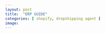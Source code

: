 ```yaml
---
layout: post
title:  "ERP GUIDE"
categories: [ shopify, dropshipping agent ]
image: 
---
```



<!--stackedit_data:
eyJoaXN0b3J5IjpbLTEyMjAxODQ2NTJdfQ==
-->